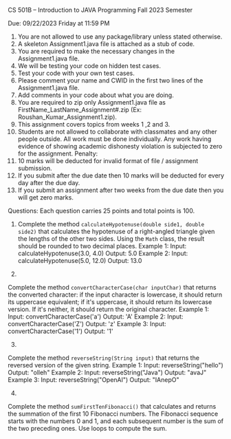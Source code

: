 
CS 501B – Introduction to JAVA Programming Fall 2023 Semester

Due: 09/22/2023 Friday at 11:59 PM

1. You are not allowed to use any package/library unless stated otherwise.
2. A skeleton Assignment1.java file is attached as a stub of code.
3. You are required to make the necessary changes in the Assignment1.java file.
4. We will be testing your code on hidden test cases.
5. Test your code with your own test cases.
6. Please comment your name and CWID in the first two lines of the Assignment1.java file.
7. Add comments in your code about what you are doing.
8. You are required to zip only Assignment1.java file as
FirstName_LastName_Assignment#.zip (Ex: Roushan_Kumar_Assignment1.zip).
9. This assignment covers topics from weeks 1 ,2 and 3.
10. Students are not allowed to collaborate with classmates and any other people outside.
All work must be done individually. Any work having evidence of showing academic dishonesty violation is subjected to zero for the assignment.
Penalty:
1. 10 marks will be deducted for invalid format of file / assignment submission.
2. If you submit after the due date then 10 marks will be deducted for every day after the
due day.
3. If you submit an assignment after two weeks from the due date then you will get zero
marks.


Questions:
Each question carries 25 points and total points is 100.

1. Complete the method `calculateHypotenuse(double side1, double side2)` that calculates the hypotenuse of a right-angled triangle given the lengths of the other two sides. Using the `Math` class, the result should be rounded to two decimal places.
Example 1:
Input: calculateHypotenuse(3.0, 4.0) Output: 5.0
Example 2:
Input: calculateHypotenuse(5.0, 12.0) Output: 13.0


2.
Complete the method `convertCharacterCase(char inputChar)` that returns the converted character: if the input character is lowercase, it should return its uppercase equivalent; if it's uppercase, it should return its lowercase version. If it's neither, it should return the original character.
Example 1:
Input: convertCharacterCase('a') Output: 'A'
Example 2:
Input: convertCharacterCase('Z') Output: 'z'
Example 3:
Input: convertCharacterCase('1') Output: '1'


3.
Complete the method `reverseString(String input)` that returns the reversed version of the given string.
Example 1:
Input: reverseString("hello") Output: "olleh"
Example 2:
Input: reverseString("Java") Output: "avaJ"
Example 3:
Input: reverseString("OpenAI") Output: "IAnepO"


4.
Complete the method `sumFirstTenFibonacci()` that calculates and returns the summation of the first 10 Fibonacci numbers. The Fibonacci sequence starts with the numbers 0 and 1, and each subsequent number is the sum of the two preceding ones. Use loops to compute the sum.
